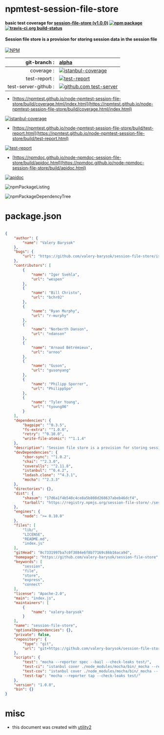 # npmtest-session-file-store

#### basic test coverage for  [session-file-store (v1.0.0)](https://github.com/valery-barysok/session-file-store)  [![npm package](https://img.shields.io/npm/v/npmtest-session-file-store.svg?style=flat-square)](https://www.npmjs.org/package/npmtest-session-file-store) [![travis-ci.org build-status](https://api.travis-ci.org/npmtest/node-npmtest-session-file-store.svg)](https://travis-ci.org/npmtest/node-npmtest-session-file-store)

#### Session file store is a provision for storing session data in the session file

[![NPM](https://nodei.co/npm/session-file-store.png?downloads=true&downloadRank=true&stars=true)](https://www.npmjs.com/package/session-file-store)

| git-branch : | [alpha](https://github.com/npmtest/node-npmtest-session-file-store/tree/alpha)|
|--:|:--|
| coverage : | [![istanbul-coverage](https://npmtest.github.io/node-npmtest-session-file-store/build/coverage.badge.svg)](https://npmtest.github.io/node-npmtest-session-file-store/build/coverage.html/index.html)|
| test-report : | [![test-report](https://npmtest.github.io/node-npmtest-session-file-store/build/test-report.badge.svg)](https://npmtest.github.io/node-npmtest-session-file-store/build/test-report.html)|
| test-server-github : | [![github.com test-server](https://npmtest.github.io/node-npmtest-session-file-store/GitHub-Mark-32px.png)](https://npmtest.github.io/node-npmtest-session-file-store/build/app/index.html) | | build-artifacts : | [![build-artifacts](https://npmtest.github.io/node-npmtest-session-file-store/glyphicons_144_folder_open.png)](https://github.com/npmtest/node-npmtest-session-file-store/tree/gh-pages/build)|

- [https://npmtest.github.io/node-npmtest-session-file-store/build/coverage.html/index.html](https://npmtest.github.io/node-npmtest-session-file-store/build/coverage.html/index.html)

[![istanbul-coverage](https://npmtest.github.io/node-npmtest-session-file-store/build/screenCapture.buildCi.browser.%252Ftmp%252Fbuild%252Fcoverage.lib.html.png)](https://npmtest.github.io/node-npmtest-session-file-store/build/coverage.html/index.html)

- [https://npmtest.github.io/node-npmtest-session-file-store/build/test-report.html](https://npmtest.github.io/node-npmtest-session-file-store/build/test-report.html)

[![test-report](https://npmtest.github.io/node-npmtest-session-file-store/build/screenCapture.buildCi.browser.%252Ftmp%252Fbuild%252Ftest-report.html.png)](https://npmtest.github.io/node-npmtest-session-file-store/build/test-report.html)

- [https://npmdoc.github.io/node-npmdoc-session-file-store/build/apidoc.html](https://npmdoc.github.io/node-npmdoc-session-file-store/build/apidoc.html)

[![apidoc](https://npmdoc.github.io/node-npmdoc-session-file-store/build/screenCapture.buildCi.browser.%252Ftmp%252Fbuild%252Fapidoc.html.png)](https://npmdoc.github.io/node-npmdoc-session-file-store/build/apidoc.html)

![npmPackageListing](https://npmtest.github.io/node-npmtest-session-file-store/build/screenCapture.npmPackageListing.svg)

![npmPackageDependencyTree](https://npmtest.github.io/node-npmtest-session-file-store/build/screenCapture.npmPackageDependencyTree.svg)



# package.json

```json

{
    "author": {
        "name": "Valery Barysok"
    },
    "bugs": {
        "url": "https://github.com/valery-barysok/session-file-store/issues"
    },
    "contributors": [
        {
            "name": "Igor Svehla",
            "url": "wespen"
        },
        {
            "name": "Bill Christo",
            "url": "bchr02"
        },
        {
            "name": "Ryan Murphy",
            "url": "r-murphy"
        },
        {
            "name": "Norberth Danson",
            "url": "ndanson"
        },
        {
            "name": "Arnaud Bétrémieux",
            "url": "arnoo"
        },
        {
            "name": "Guson",
            "url": "gusonyang"
        },
        {
            "name": "Philipp Sporrer",
            "url": "PhilippSpo"
        },
        {
            "name": "Tyler Young",
            "url": "tyoung86"
        }
    ],
    "dependencies": {
        "bagpipe": "^0.3.5",
        "fs-extra": "^1.0.0",
        "retry": "^0.10.0",
        "write-file-atomic": "^1.1.4"
    },
    "description": "Session file store is a provision for storing session data in the session file",
    "devDependencies": {
        "cbor-sync": "^1.0.2",
        "chai": "^2.3.0",
        "coveralls": "^2.11.8",
        "istanbul": "^0.4.2",
        "lodash.clone": "^4.3.1",
        "mocha": "^2.3.3"
    },
    "directories": {},
    "dist": {
        "shasum": "17d6a1f4b548c4ce8a5b808d268637abeb46dcf4",
        "tarball": "https://registry.npmjs.org/session-file-store/-/session-file-store-1.0.0.tgz"
    },
    "engines": {
        "node": ">= 0.10.0"
    },
    "files": [
        "lib/",
        "LICENSE",
        "README.md",
        "index.js"
    ],
    "gitHead": "8c7331997ba7c0f3884e6f8b77169c86b16aca9d",
    "homepage": "https://github.com/valery-barysok/session-file-store",
    "keywords": [
        "session",
        "file",
        "store",
        "express",
        "connect"
    ],
    "license": "Apache-2.0",
    "main": "index.js",
    "maintainers": [
        {
            "name": "valery-barysok"
        }
    ],
    "name": "session-file-store",
    "optionalDependencies": {},
    "private": false,
    "repository": {
        "type": "git",
        "url": "git+https://github.com/valery-barysok/session-file-store.git"
    },
    "scripts": {
        "test": "mocha --reporter spec --bail --check-leaks test/",
        "test-ci": "istanbul cover ./node_modules/mocha/bin/_mocha --report lcovonly -- --reporter spec --check-leaks test/",
        "test-cov": "istanbul cover ./node_modules/mocha/bin/_mocha -- --reporter dot --check-leaks test/",
        "test-tap": "mocha --reporter tap --check-leaks test/"
    },
    "version": "1.0.0",
    "bin": {}
}
```



# misc
- this document was created with [utility2](https://github.com/kaizhu256/node-utility2)
